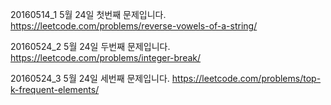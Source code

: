 ﻿20160514_1
5월 24일 첫번째 문제입니다.
https://leetcode.com/problems/reverse-vowels-of-a-string/

20160524_2
5월 24일 두번째 문제입니다.
https://leetcode.com/problems/integer-break/

20160524_3
5월 24일 세번째 문제입니다.
https://leetcode.com/problems/top-k-frequent-elements/
